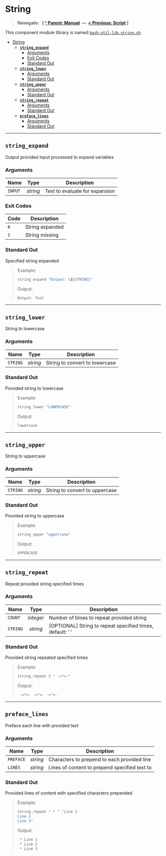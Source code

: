 # String

> **Navegate: &nbsp; [ [^ Parent: Manual](../MANUAL.md) &nbsp;&mdash;&nbsp; [< Previous: Script](../script/README.md) ]**


This component module library is named [`bash-util-lib.string.sh`](../../src/bash-util-lib.string.sh).

- [String](#string)
  - [**`string_expand`**](#string_expand)
    - [Arguments](#arguments)
    - [Exit Codes](#exit-codes)
    - [Standard Out](#standard-out)
  - [**`string_lower`**](#string_lower)
    - [Arguments](#arguments-1)
    - [Standard Out](#standard-out-1)
  - [**`string_upper`**](#string_upper)
    - [Arguments](#arguments-2)
    - [Standard Out](#standard-out-2)
  - [**`string_repeat`**](#string_repeat)
    - [Arguments](#arguments-3)
    - [Standard Out](#standard-out-3)
  - [**`preface_lines`**](#preface_lines)
    - [Arguments](#arguments-4)
    - [Standard Out](#standard-out-4)

---


## **`string_expand`**

Output provided input processed to expand variables

### Arguments

| Name    | Type     | Description                    |
| ------- | :------: | ------------------------------ |
| `INPUT` | _string_ | Text to evaluate for expansion |

### Exit Codes

| Code | Description     |
| ---- | --------------- |
| `0`  | String expanded |
| `1`  | String missing  |

### Standard Out

Specified string expanded

> Example:
>
> ```bash
> string_expand "Output: \${STRING}"
> ```
>
> Output:
>
> ```bash
> Output: Test
> ```

---


## **`string_lower`**

String to lowercase

### Arguments

| Name     | Type     | Description                    |
| -------- | :------: | ------------------------------ |
| `STRING` | _string_ | String to convert to lowercase |

### Standard Out

Provided string to lowercase

> Example:
>
> ```bash
> string_lower "LOWERCASE"
> ```
>
> Output:
>
> ```bash
> lowercase
> ```

---


## **`string_upper`**

String to uppercase

### Arguments

| Name     | Type     | Description                    |
| -------- | :------: | ------------------------------ |
| `STRING` | _string_ | String to convert to uppercase |

### Standard Out

Provided string to uppercase

> Example:
>
> ```bash
> string_upper "uppercase"
> ```
>
> Output:
>
> ```bash
> UPPERCASE
> ```

---


## **`string_repeat`**

Repeat provided string specified times

### Arguments

| Name     | Type      | Description                                               |
| -------- | :-------: | --------------------------------------------------------- |
| `COUNT`  | _integer_ | Number of times to repeat provided string                 |
| `STRING` | _string_  | [OPTIONAL] String to repeat specified times, default: ' ' |

### Standard Out

Provided string repeated specified times

> Example:
>
> ```bash
> string_repeat 3 " -=*=-"
> ```
>
> Output:
>
> ```bash
>  -=*=- -=*=- -=*=-
> ```

---


## **`preface_lines`**

Preface each line with provided text

### Arguments

| Name      | Type     | Description                                   |
| --------- | :------: | --------------------------------------------- |
| `PREFACE` | _string_ | Characters to prepend to each provided line   |
| `LINES`   | _string_ | Lines of content to prepend specified text to |

### Standard Out

Provided lines of content with specified characters prepended

> Example:
>
> ```bash
> string_repeat " * " "Line 1
> Line 2
> Line 3"
> ```
>
> Output:
>
> ```bash
>  * Line 1
>  * Line 2
>  * Line 3
> ```
